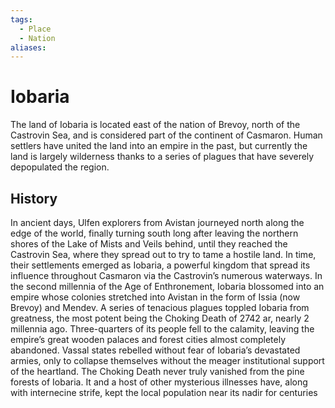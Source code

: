 ```yaml
---
tags:
  - Place
  - Nation
aliases:
---
```

# Iobaria
The land of Iobaria is located east of the nation of Brevoy, north of the Castrovin Sea, and is considered part of the continent of Casmaron. Human settlers have united the land into an empire in the past, but currently the land is largely wilderness thanks to a series of plagues that have severely depopulated the region.

## History
In ancient days, Ulfen explorers from Avistan journeyed north along the edge of the world, finally turning south long after leaving the northern shores of the Lake of Mists and Veils behind, until they reached the Castrovin Sea, where they spread out to try to tame a hostile land. In time, their settlements emerged as Iobaria, a powerful kingdom that spread its influence throughout Casmaron via the Castrovin’s numerous waterways. In the second millennia of the Age of Enthronement, Iobaria blossomed into an empire whose colonies stretched into Avistan in the form of Issia (now Brevoy) and Mendev. A series of tenacious plagues toppled Iobaria from greatness, the most potent being the Choking Death of 2742 ar, nearly 2 millennia ago. Three-quarters of its people fell to the calamity, leaving the empire’s great wooden palaces and forest cities almost completely abandoned. Vassal states rebelled without fear of Iobaria’s devastated armies, only to collapse themselves without the meager institutional support of the heartland. The Choking Death never truly vanished from the pine forests of Iobaria. It and a host of other mysterious illnesses have, along with internecine strife, kept the local population near its nadir for centuries